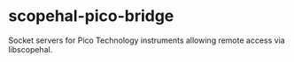 # scopehal-pico-bridge

Socket servers for Pico Technology instruments allowing remote access via libscopehal.
